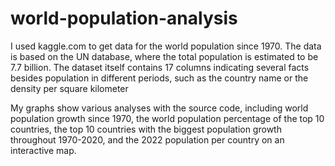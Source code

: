 # world-population-analysis

I used kaggle.com to get data for the world population since 1970. The data is based
on the UN database, where the total population is estimated to be 7.7 billion. The
dataset itself contains 17 columns indicating several facts besides population in
different periods, such as the country name or the density per square kilometer

My graphs show various analyses with the source code,
including world population growth since 1970, the world population percentage of
the top 10 countries, the top 10 countries with the biggest population growth
throughout 1970-2020, and the 2022 population per country on an interactive map.

